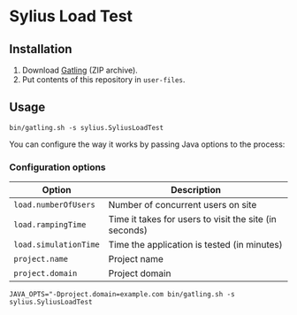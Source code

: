 # Sylius Load Test

## Installation

1. Download [Gatling](http://gatling.io/#/resources/download) (ZIP archive).
2. Put contents of this repository in `user-files`.


## Usage

`bin/gatling.sh -s sylius.SyliusLoadTest`

You can configure the way it works by passing Java options to the process:

### Configuration options

| Option                | Description
|-----------------------|------------
| `load.numberOfUsers`  | Number of concurrent users on site
| `load.rampingTime`    | Time it takes for users to visit the site (in seconds)
| `load.simulationTime` | Time the application is tested (in minutes)
| `project.name`        | Project name
| `project.domain`      | Project domain

`JAVA_OPTS="-Dproject.domain=example.com bin/gatling.sh -s sylius.SyliusLoadTest`
